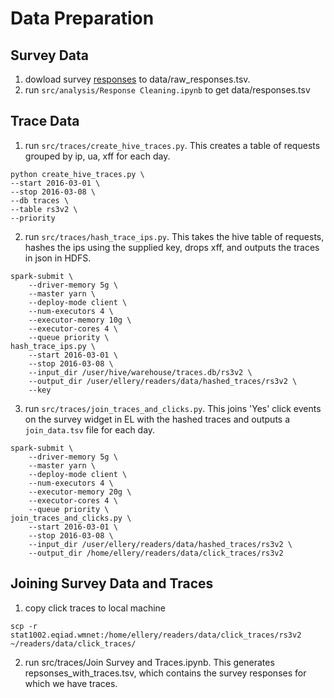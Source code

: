 # Data Preparation

## Survey Data
1. dowload survey [responses](https://drive.google.com/open?id=1JD8-knLmnFXVwXxJYx6w9RRmxZWasSLaSKvj85SgrzE) to data/raw_responses.tsv.
2. run `src/analysis/Response Cleaning.ipynb` to get  data/responses.tsv

## Trace Data

1. run `src/traces/create_hive_traces.py`. This creates a table of requests grouped by ip, ua, xff for each day.

```
python create_hive_traces.py \
--start 2016-03-01 \
--stop 2016-03-08 \
--db traces \
--table rs3v2 \
--priority

```
2. run `src/traces/hash_trace_ips.py`. This takes the hive table of requests, hashes the ips using the supplied key, drops xff, and outputs the traces in json in HDFS.

```
spark-submit \
    --driver-memory 5g \
    --master yarn \
    --deploy-mode client \
    --num-executors 4 \
    --executor-memory 10g \
    --executor-cores 4 \
    --queue priority \
hash_trace_ips.py \
    --start 2016-03-01 \
    --stop 2016-03-08 \
    --input_dir /user/hive/warehouse/traces.db/rs3v2 \
    --output_dir /user/ellery/readers/data/hashed_traces/rs3v2 \
    --key
```
3.  run `src/traces/join_traces_and_clicks.py`. This joins 'Yes' click events on the survey widget in EL with the hashed traces and outputs a `join_data.tsv` file for each day.

```
spark-submit \
    --driver-memory 5g \
    --master yarn \
    --deploy-mode client \
    --num-executors 4 \
    --executor-memory 20g \
    --executor-cores 4 \
    --queue priority \
join_traces_and_clicks.py \
    --start 2016-03-01 \
    --stop 2016-03-08 \
    --input_dir /user/ellery/readers/data/hashed_traces/rs3v2 \
    --output_dir /home/ellery/readers/data/click_traces/rs3v2 
```

## Joining Survey Data and Traces
1. copy click traces to local machine

```
scp -r stat1002.eqiad.wmnet:/home/ellery/readers/data/click_traces/rs3v2 ~/readers/data/click_traces/
```

2. run src/traces/Join Survey and Traces.ipynb. This generates repsonses_with_traces.tsv, which contains the survey responses for which we have traces.